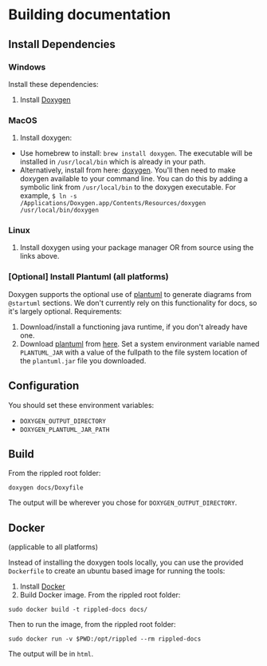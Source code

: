 # Building documentation

## Install Dependencies

### Windows

Install these dependencies:

1. Install [Doxygen](http://www.stack.nl/~dimitri/doxygen/download.html)

### MacOS

1. Install doxygen:
  * Use homebrew to install: `brew install doxygen`.  The executable will be
    installed in `/usr/local/bin` which is already in your path.
  * Alternatively, install from here: [doxygen](http://www.stack.nl/~dimitri/doxygen/download.html).
    You'll then need to make doxygen available to your command line.  You can
    do this by adding a symbolic link from `/usr/local/bin` to the doxygen
    executable.  For example, `$ ln -s /Applications/Doxygen.app/Contents/Resources/doxygen /usr/local/bin/doxygen`

### Linux

1. Install doxygen using your package manager OR from source using the links above.

### [Optional] Install Plantuml (all platforms)

Doxygen supports the optional use of [plantuml](http://plantuml.com) to
generate diagrams from `@startuml` sections. We don't currently rely on this
functionality for docs, so it's largely optional. Requirements:

1. Download/install a functioning java runtime, if you don't already have one.
2. Download [plantuml](http://plantuml.com) from
   [here](http://sourceforge.net/projects/plantuml/files/plantuml.jar/download).
   Set a system environment variable named `PLANTUML_JAR` with a value of the fullpath
   to the file system location of the `plantuml.jar` file you downloaded.


## Configuration

You should set these environment variables:

- `DOXYGEN_OUTPUT_DIRECTORY`
- `DOXYGEN_PLANTUML_JAR_PATH`

## Build

From the rippled root folder:

```
doxygen docs/Doxyfile
```

The output will be wherever you chose for `DOXYGEN_OUTPUT_DIRECTORY`.

## Docker

(applicable to all platforms)

Instead of installing the doxygen tools locally, you can use the provided `Dockerfile` to create
an ubuntu based image for running the tools:

1. Install [Docker](https://docs.docker.com/engine/installation/)
2. Build Docker image. From the rippled root folder:

```
sudo docker build -t rippled-docs docs/
```

Then to run the image, from the rippled root folder:

```
sudo docker run -v $PWD:/opt/rippled --rm rippled-docs
```

The output will be in `html`.
